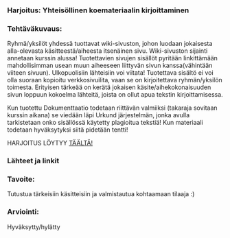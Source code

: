 ### Harjoitus:  Yhteisöllinen koemateriaalin kirjoittaminen

### Tehtäväkuvaus:

Ryhmä/yksilöt yhdessä tuottavat wiki-sivuston, johon luodaan jokaisesta alla-olevasta käsitteestä/aiheesta itsenäinen sivu. Wiki-sivuston sijainti annetaan kurssin alussa! Tuotettavien sivujen sisällöt pyritään linkittämään mahdollisimman usean muun aiheeseen liittyvän sivun kanssa(vähintään viiteen sivuun). Ulkopuolisiin lähteisiin voi viitata!
Tuotettava sisältö ei voi olla suoraan kopioitu verkkosivuilita, vaan se on kirjoitettava ryhmän/yksilön toimesta. 
Erityisen tärkeää on kerätä jokaisen käsite/aihekokonaisuuden sivun loppuun kokoelma lähteitä, joista on ollut apua tekstin kirjoittamisessa.

Kun tuotettu  Dokumenttaatio todetaan riittävän valmiiksi (takaraja sovitaan kurssin aikana) se viedään läpi Urkund järjestelmän, jonka avulla tarkistetaan onko sisällössä käytetty plagioitua tekstiä!
Kun materiaali todetaan hyväksytyksi siitä pidetään tentti!

HARJOITUS LÖYTYY [TÄÄLTÄ!](https://github.com/JAMK-IT/IIO12110-harjoitus-gt0/wiki)

### Lähteet ja linkit

### Tavoite:

Tutustua tärkeisiin käsitteisiin ja valmistautua kohtaamaan tilaaja :)


### Arviointi:

Hyväksytty/hylätty

